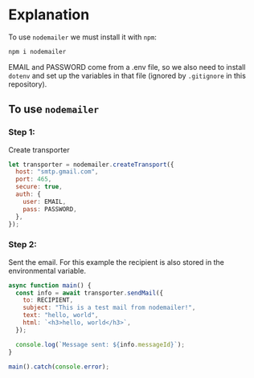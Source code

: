 # Explanation

To use `nodemailer` we must install it with `npm`:

```bash
npm i nodemailer
```

EMAIL and PASSWORD come from a .env file, so we also need to install `dotenv` and set up the variables in that file (ignored by `.gitignore` in this repository).

## To use `nodemailer`

### Step 1:

Create transporter

```js
let transporter = nodemailer.createTransport({
  host: "smtp.gmail.com",
  port: 465,
  secure: true,
  auth: {
    user: EMAIL,
    pass: PASSWORD,
  },
});
```

### Step 2:

Sent the email. For this example the recipient is also stored in the environmental variable.

```js
async function main() {
  const info = await transporter.sendMail({
    to: RECIPIENT,
    subject: "This is a test mail from nodemailer!",
    text: "hello, world",
    html: `<h3>hello, world</h3>`,
  });

  console.log(`Message sent: ${info.messageId}`);
}

main().catch(console.error);
```
